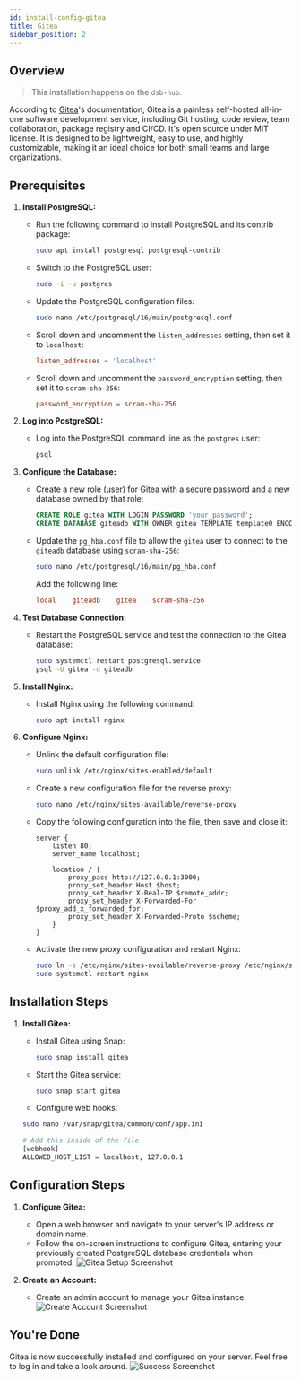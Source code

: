 ```yaml
---
id: install-config-gitea
title: Gitea
sidebar_position: 2
---
```


## Overview

> This installation happens on the `dsb-hub`.

According to [Gitea]'s documentation, Gitea is a painless self-hosted all-in-one software development service, including Git hosting, code review, team collaboration, package registry and CI/CD. It's open source under MIT license. It is designed to be lightweight, easy to use, and highly customizable, making it an ideal choice for both small teams and large organizations.

## Prerequisites

1. **Install PostgreSQL:**

   - Run the following command to install PostgreSQL and its contrib package:

     ```bash
     sudo apt install postgresql postgresql-contrib
     ```

   - Switch to the PostgreSQL user:

     ```bash
     sudo -i -u postgres
     ```

   - Update the PostgreSQL configuration files:

     ```bash
     sudo nano /etc/postgresql/16/main/postgresql.conf
     ```

   - Scroll down and uncomment the `listen_addresses` setting, then set it to `localhost`:

     ```conf
     listen_addresses = 'localhost'
     ```

   - Scroll down and uncomment the `password_encryption` setting, then set it to `scram-sha-256`:

     ```conf
     password_encryption = scram-sha-256
     ```

2. **Log into PostgreSQL:**

   - Log into the PostgreSQL command line as the `postgres` user:

     ```bash
     psql
     ```

3. **Configure the Database:**

   - Create a new role (user) for Gitea with a secure password and a new database owned by that role:

     ```sql
     CREATE ROLE gitea WITH LOGIN PASSWORD 'your_password';
     CREATE DATABASE giteadb WITH OWNER gitea TEMPLATE template0 ENCODING 'UTF8' LC_COLLATE 'en_US.UTF-8' LC_CTYPE 'en_US.UTF-8';
     ```

   - Update the `pg_hba.conf` file to allow the `gitea` user to connect to the `giteadb` database using `scram-sha-256`:

     ```bash
     sudo nano /etc/postgresql/16/main/pg_hba.conf
     ```

     Add the following line:

     ```conf
     local    giteadb    gitea    scram-sha-256
     ```

4. **Test Database Connection:**

   - Restart the PostgreSQL service and test the connection to the Gitea database:

     ```bash
     sudo systemctl restart postgresql.service
     psql -U gitea -d giteadb
     ```

5. **Install Nginx:**

   - Install Nginx using the following command:

     ```bash
     sudo apt install nginx
     ```

6. **Configure Nginx:**

   - Unlink the default configuration file:

     ```bash
     sudo unlink /etc/nginx/sites-enabled/default
     ```

   - Create a new configuration file for the reverse proxy:

     ```bash
     sudo nano /etc/nginx/sites-available/reverse-proxy
     ```

   - Copy the following configuration into the file, then save and close it:

     ```nginx
     server {
         listen 80;
         server_name localhost;

         location / {
             proxy_pass http://127.0.0.1:3000;
             proxy_set_header Host $host;
             proxy_set_header X-Real-IP $remote_addr;
             proxy_set_header X-Forwarded-For $proxy_add_x_forwarded_for;
             proxy_set_header X-Forwarded-Proto $scheme;
         }
     }
     ```

   - Activate the new proxy configuration and restart Nginx:

     ```bash
     sudo ln -s /etc/nginx/sites-available/reverse-proxy /etc/nginx/sites-enabled/
     sudo systemctl restart nginx
     ```

## Installation Steps

1. **Install Gitea:**

   - Install Gitea using Snap:

     ```bash
     sudo snap install gitea
     ```

   - Start the Gitea service:

     ```bash
     sudo snap start gitea
     ```

   - Configure web hooks:

   ```bash
   sudo nano /var/snap/gitea/common/conf/app.ini

   # Add this inside of the file
   [webhook]
   ALLOWED_HOST_LIST = localhost, 127.0.0.1
   ```

## Configuration Steps

1. **Configure Gitea:**

   - Open a web browser and navigate to your server's IP address or domain name.
   - Follow the on-screen instructions to configure Gitea, entering your previously created PostgreSQL database credentials when prompted.
     ![Gitea Setup Screenshot](/img/projects/devsecops-home-lab/installation-and-configuration/gitea-init-config.png)

1. **Create an Account:**

   - Create an admin account to manage your Gitea instance.
     ![Create Account Screenshot](/img/projects/devsecops-home-lab/installation-and-configuration/gitea-create-account.png)

## You're Done

Gitea is now successfully installed and configured on your server. Feel free to log in and take a look around.
![Success Screenshot](/img/projects/devsecops-home-lab/installation-and-configuration/gitea-success-account-creation.png)

<!-- Sources -->

[Gitea]: https://about.gitea.com/products/gitea/
